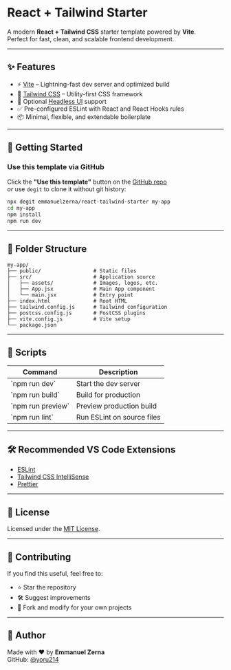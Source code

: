 # React + Tailwind Starter

A modern **React + Tailwind CSS** starter template powered by **Vite**.  
Perfect for fast, clean, and scalable frontend development.

---

## ✨ Features

- ⚡️ [Vite](https://vitejs.dev/) – Lightning-fast dev server and optimized build
- 🎨 [Tailwind CSS](https://tailwindcss.com/) – Utility-first CSS framework
- 🧠 Optional [Headless UI](https://headlessui.com/) support
- ✅ Pre-configured ESLint with React and React Hooks rules
- 📦 Minimal, flexible, and extendable boilerplate

---

## 🚀 Getting Started

### Use this template via GitHub

Click the **"Use this template"** button on the [GitHub repo](https://github.com/emmanuelzerna/react-tailwind-starter)  
_or_ use `degit` to clone it without git history:

```bash
npx degit emmanuelzerna/react-tailwind-starter my-app
cd my-app
npm install
npm run dev
```

---

## 🧱 Folder Structure
```
my-app/
├── public/                 # Static files
├── src/                    # Application source
│   ├── assets/             # Images, logos, etc.
│   ├── App.jsx             # Main App component
│   └── main.jsx            # Entry point
├── index.html              # Root HTML
├── tailwind.config.js      # Tailwind configuration
├── postcss.config.js       # PostCSS plugins
├── vite.config.js          # Vite setup
└── package.json
```

---

## 🔧 Scripts

| Command           | Description                         |
|------------------|-------------------------------------|
| \`npm run dev\`     | Start the dev server                |
| \`npm run build\`   | Build for production                |
| \`npm run preview\` | Preview production build            |
| \`npm run lint\`    | Run ESLint on source files          |

---

## 🛠 Recommended VS Code Extensions

- [ESLint](https://marketplace.visualstudio.com/items?itemName=dbaeumer.vscode-eslint)
- [Tailwind CSS IntelliSense](https://marketplace.visualstudio.com/items?itemName=bradlc.vscode-tailwindcss)
- [Prettier](https://marketplace.visualstudio.com/items?itemName=esbenp.prettier-vscode)

---

## 📄 License

Licensed under the [MIT License](./LICENSE).

---

## 🙌 Contributing

If you find this useful, feel free to:
- ⭐️ Star the repository
- 🛠 Suggest improvements
- 🔀 Fork and modify for your own projects

---

## 🧠 Author

Made with ❤️ by **Emmanuel Zerna**  
GitHub: [@yoru214](https://github.com/yoru214)
